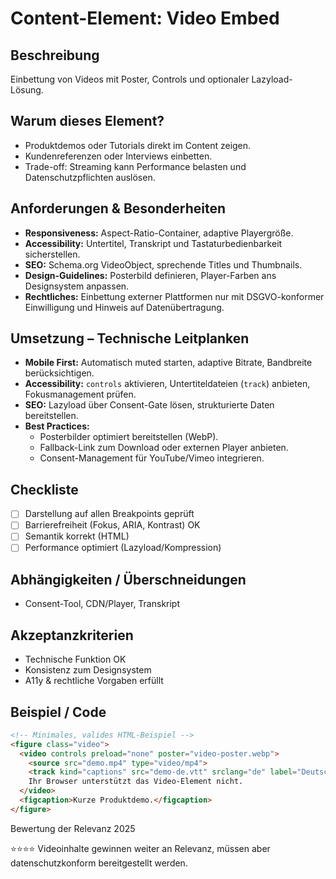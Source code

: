 # Content-Element: Video Embed

## Beschreibung
Einbettung von Videos mit Poster, Controls und optionaler Lazyload-Lösung.

## Warum dieses Element?
- Produktdemos oder Tutorials direkt im Content zeigen.
- Kundenreferenzen oder Interviews einbetten.
- Trade-off: Streaming kann Performance belasten und Datenschutzpflichten auslösen.

## Anforderungen & Besonderheiten
- **Responsiveness:** Aspect-Ratio-Container, adaptive Playergröße.
- **Accessibility:** Untertitel, Transkript und Tastaturbedienbarkeit sicherstellen.
- **SEO:** Schema.org VideoObject, sprechende Titles und Thumbnails.
- **Design-Guidelines:** Posterbild definieren, Player-Farben ans Designsystem anpassen.
- **Rechtliches:** Einbettung externer Plattformen nur mit DSGVO-konformer Einwilligung und Hinweis auf Datenübertragung.

## Umsetzung – Technische Leitplanken
- **Mobile First:** Automatisch muted starten, adaptive Bitrate, Bandbreite berücksichtigen.
- **Accessibility:** `controls` aktivieren, Untertiteldateien (`track`) anbieten, Fokusmanagement prüfen.
- **SEO:** Lazyload über Consent-Gate lösen, strukturierte Daten bereitstellen.
- **Best Practices:**
  - Posterbilder optimiert bereitstellen (WebP).
  - Fallback-Link zum Download oder externen Player anbieten.
  - Consent-Management für YouTube/Vimeo integrieren.

## Checkliste
- [ ] Darstellung auf allen Breakpoints geprüft
- [ ] Barrierefreiheit (Fokus, ARIA, Kontrast) OK
- [ ] Semantik korrekt (HTML)
- [ ] Performance optimiert (Lazyload/Kompression)

## Abhängigkeiten / Überschneidungen
- Consent-Tool, CDN/Player, Transkript

## Akzeptanzkriterien
- Technische Funktion OK
- Konsistenz zum Designsystem
- A11y & rechtliche Vorgaben erfüllt

## Beispiel / Code
```html
<!-- Minimales, valides HTML-Beispiel -->
<figure class="video">
  <video controls preload="none" poster="video-poster.webp">
    <source src="demo.mp4" type="video/mp4">
    <track kind="captions" src="demo-de.vtt" srclang="de" label="Deutsch">
    Ihr Browser unterstützt das Video-Element nicht.
  </video>
  <figcaption>Kurze Produktdemo.</figcaption>
</figure>
```

Bewertung der Relevanz 2025

⭐⭐⭐⭐ Videoinhalte gewinnen weiter an Relevanz, müssen aber datenschutzkonform bereitgestellt werden.
